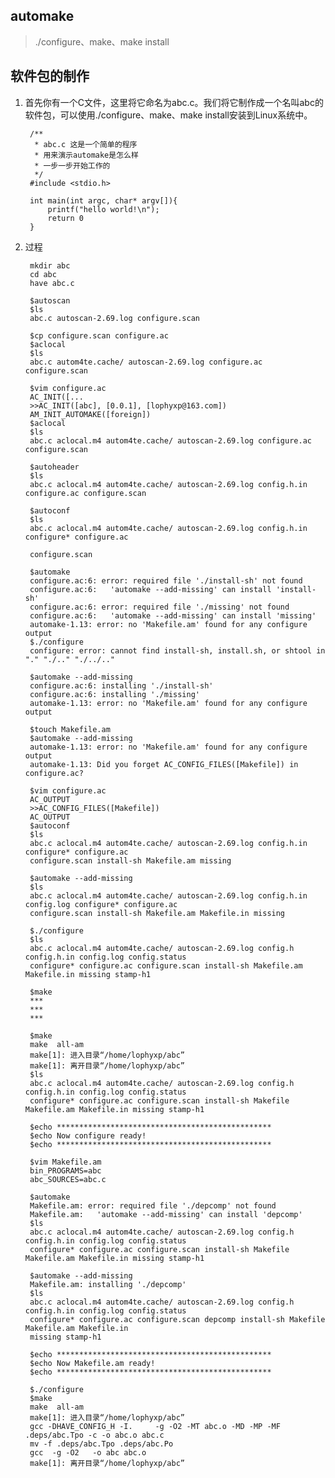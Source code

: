 ## automake
> ./configure、make、make install

## 软件包的制作
1. 首先你有一个C文件，这里将它命名为abc.c。我们将它制作成一个名叫abc的软件包，可以使用./configure、make、make install安装到Linux系统中。

		/**
		 * abc.c 这是一个简单的程序
		 * 用来演示automake是怎么样
		 * 一步一步开始工作的
		 */
		#include <stdio.h>
		
		int main(int argc, char* argv[]){
			printf("hello world!\n");
			return 0
		}
2. 过程

		mkdir abc
		cd abc
		have abc.c
		
		$autoscan
		$ls
		abc.c autoscan-2.69.log configure.scan
		
		$cp configure.scan configure.ac
		$aclocal
		$ls
		abc.c autom4te.cache/ autoscan-2.69.log configure.ac configure.scan
		
		$vim configure.ac
		AC_INIT([...
		>>AC_INIT([abc], [0.0.1], [lophyxp@163.com])
		AM_INIT_AUTOMAKE([foreign])
		$aclocal
		$ls
		abc.c aclocal.m4 autom4te.cache/ autoscan-2.69.log configure.ac configure.scan
		
		$autoheader
		$ls
		abc.c aclocal.m4 autom4te.cache/ autoscan-2.69.log config.h.in configure.ac configure.scan
		
		$autoconf
		$ls
		abc.c aclocal.m4 autom4te.cache/ autoscan-2.69.log config.h.in configure* configure.ac 
		
		configure.scan
		
		$automake
		configure.ac:6: error: required file './install-sh' not found
		configure.ac:6:   'automake --add-missing' can install 'install-sh'
		configure.ac:6: error: required file './missing' not found
		configure.ac:6:   'automake --add-missing' can install 'missing'
		automake-1.13: error: no 'Makefile.am' found for any configure output
		$./configure
		configure: error: cannot find install-sh, install.sh, or shtool in "." "./.." "./../.."
		
		$automake --add-missing
		configure.ac:6: installing './install-sh'
		configure.ac:6: installing './missing'
		automake-1.13: error: no 'Makefile.am' found for any configure output
		
		$touch Makefile.am
		$automake --add-missing
		automake-1.13: error: no 'Makefile.am' found for any configure output
		automake-1.13: Did you forget AC_CONFIG_FILES([Makefile]) in configure.ac?
		
		$vim configure.ac
		AC_OUTPUT
		>>AC_CONFIG_FILES([Makefile])
		AC_OUTPUT
		$autoconf
		$ls
		abc.c aclocal.m4 autom4te.cache/ autoscan-2.69.log config.h.in configure* configure.ac 
		configure.scan install-sh Makefile.am missing
		
		$automake --add-missing
		$ls
		abc.c aclocal.m4 autom4te.cache/ autoscan-2.69.log config.h.in config.log configure* configure.ac 
		configure.scan install-sh Makefile.am Makefile.in missing
		
		$./configure
		$ls
		abc.c aclocal.m4 autom4te.cache/ autoscan-2.69.log config.h config.h.in config.log config.status 
		configure* configure.ac configure.scan install-sh Makefile.am Makefile.in missing stamp-h1
		
		$make
		***
		***
		***
		
		$make
		make  all-am
		make[1]: 进入目录“/home/lophyxp/abc”
		make[1]: 离开目录“/home/lophyxp/abc”
		$ls
		abc.c aclocal.m4 autom4te.cache/ autoscan-2.69.log config.h config.h.in config.log config.status 
		configure* configure.ac configure.scan install-sh Makefile Makefile.am Makefile.in missing stamp-h1
		
		$echo ************************************************
		$echo Now configure ready!
		$echo ************************************************
		
		$vim Makefile.am
		bin_PROGRAMS=abc
		abc_SOURCES=abc.c
		
		$automake
		Makefile.am: error: required file './depcomp' not found
		Makefile.am:   'automake --add-missing' can install 'depcomp'
		$ls
		abc.c aclocal.m4 autom4te.cache/ autoscan-2.69.log config.h config.h.in config.log config.status 
		configure* configure.ac configure.scan install-sh Makefile Makefile.am Makefile.in missing stamp-h1
		
		$automake --add-missing
		Makefile.am: installing './depcomp'
		$ls
		abc.c aclocal.m4 autom4te.cache/ autoscan-2.69.log config.h config.h.in config.log config.status 
		configure* configure.ac configure.scan depcomp install-sh Makefile Makefile.am Makefile.in 
		missing stamp-h1
		
		$echo ************************************************
		$echo Now Makefile.am ready!
		$echo ************************************************
		
		$./configure
		$make
		make  all-am
		make[1]: 进入目录“/home/lophyxp/abc”
		gcc -DHAVE_CONFIG_H -I.     -g -O2 -MT abc.o -MD -MP -MF .deps/abc.Tpo -c -o abc.o abc.c
		mv -f .deps/abc.Tpo .deps/abc.Po
		gcc  -g -O2   -o abc abc.o
		make[1]: 离开目录“/home/lophyxp/abc”
